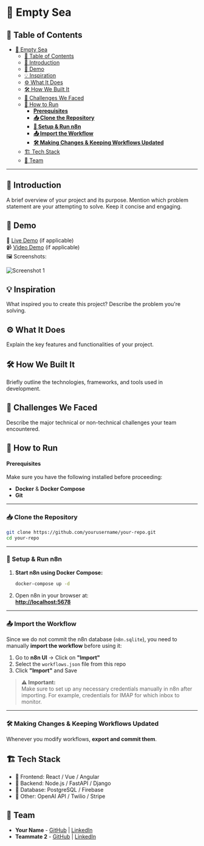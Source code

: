 # 🚀 Empty Sea

## 📌 Table of Contents

- [🚀 Empty Sea](#-empty-sea)
  - [📌 Table of Contents](#-table-of-contents)
  - [🎯 Introduction](#-introduction)
  - [🎥 Demo](#-demo)
  - [💡 Inspiration](#-inspiration)
  - [⚙️ What It Does](#️-what-it-does)
  - [🛠️ How We Built It](#️-how-we-built-it)
  - [🚧 Challenges We Faced](#-challenges-we-faced)
  - [🏃 How to Run](#-how-to-run)
      - [**Prerequisites**](#prerequisites)
    - [**📥 Clone the Repository**](#-clone-the-repository)
    - [**🔧 Setup \& Run n8n**](#-setup--run-n8n)
    - [**📤 Import the Workflow**](#-import-the-workflow)
    - [**🛠 Making Changes \& Keeping Workflows Updated**](#-making-changes--keeping-workflows-updated)
  - [🏗️ Tech Stack](#️-tech-stack)
  - [👥 Team](#-team)

---

## 🎯 Introduction

A brief overview of your project and its purpose. Mention which problem statement are your attempting to solve. Keep it concise and engaging.

## 🎥 Demo

🔗 [Live Demo](#) (if applicable)  
📹 [Video Demo](#) (if applicable)  
🖼️ Screenshots:

![Screenshot 1](link-to-image)

## 💡 Inspiration

What inspired you to create this project? Describe the problem you're solving.

## ⚙️ What It Does

Explain the key features and functionalities of your project.

## 🛠️ How We Built It

Briefly outline the technologies, frameworks, and tools used in development.

## 🚧 Challenges We Faced

Describe the major technical or non-technical challenges your team encountered.

## 🏃 How to Run

#### **Prerequisites**  
Make sure you have the following installed before proceeding:  
- **Docker** & **Docker Compose**  
- **Git**  

---

### **📥 Clone the Repository**  
```sh
git clone https://github.com/yourusername/your-repo.git
cd your-repo
```

---

### **🔧 Setup & Run n8n**  

1. **Start n8n using Docker Compose:**  
   ```sh
   docker-compose up -d
   ```  
2. Open n8n in your browser at:  
   **[http://localhost:5678](http://localhost:5678)**  

---

### **📤 Import the Workflow**  

Since we do not commit the n8n database (`n8n.sqlite`), you need to manually **import the workflow** before using it:  

1. Go to **n8n UI** → Click on **"Import"**  
2. Select the `workflows.json` file from this repo  
3. Click **"Import"** and Save  

> **⚠️ Important:**  
> Make sure to set up any necessary credentials manually in n8n after importing. For example, credentials for IMAP for which inbox to monitor. 

---

### **🛠 Making Changes & Keeping Workflows Updated**  

Whenever you modify workflows, **export and commit them**.

## 🏗️ Tech Stack

- 🔹 Frontend: React / Vue / Angular
- 🔹 Backend: Node.js / FastAPI / Django
- 🔹 Database: PostgreSQL / Firebase
- 🔹 Other: OpenAI API / Twilio / Stripe

## 👥 Team

- **Your Name** - [GitHub](#) | [LinkedIn](#)
- **Teammate 2** - [GitHub](#) | [LinkedIn](#)
